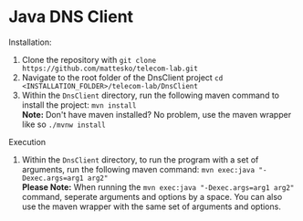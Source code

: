 # Java DNS Client
Installation:
1. Clone the repository with `git clone https://github.com/mattesko/telecom-lab.git`
2. Navigate to the root folder of the DnsClient project `cd <INSTALLATION_FOLDER>/telecom-lab/DnsClient`
3. Within the `DnsClient` directory, run the following maven command to install the project: `mvn install`</br>
__Note:__ Don't have maven installed? No problem, use the maven wrapper like so `./mvnw install`

Execution
1. Within the `DnsClient` directory, to run the program with a set of arguments, run the following maven command: `mvn exec:java "-Dexec.args=arg1 arg2"`</br>
__Please Note:__ When running the `mvn exec:java "-Dexec.args=arg1 arg2"` command, seperate arguments and options by a space. You can also use the maven wrapper with the same set of arguments and options. 
